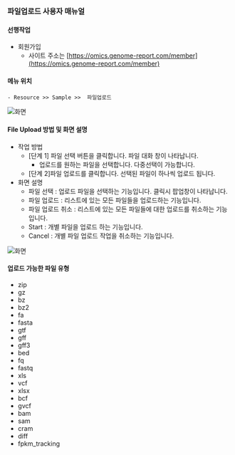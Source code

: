 ### 파일업로드 사용자 매뉴얼

#### 선행작업
  - 회원가입
     - 사이트 주소는 [https://omics.genome-report.com/member](https://omics.genome-report.com/member)

#### 메뉴 위치
    - Resource >> Sample >>  파일업로드 
![화면](http://www.genome-report.com/assets/images/manual/screen_5.jpg)     
   
#### File Upload 방법 및 화면 설명
- 작업 방법  
    - [단계 1] 파일 선택 버튼을 클릭합니다. 파일 대화 창이 나타납니다. 
        - 업로드를 원하는 파일을 선택합니다. 다중선택이 가능합니다.
    - [단계 2]파일 업로드를 클릭합니다. 선택된 파일이 하나씩 업로드 됩니다.  
- 화면 설명
    - 파일 선택 : 업로드 파일을 선택하는 기능입니다. 클릭시 팝업창이 나타납니다.
    - 파일 업로드 : 리스트에 있는  모든 파일들을 업로드하는 기능입니다.
    - 파일 업로드 취소 : 리스트에 있는 모든 파일들에 대한 업로드를 취소하는 기능입니다.
    - Start : 개별 파일을 업로드 하는 기능입니다.
    - Cancel : 개별 파일 업로드 작업을 취소하는 기능입니다.
    
![화면](http://www.genome-report.com/assets/images/manual/screen_6.jpg)

#### 업로드 가능한 파일 유형
  - zip
  - gz
  - bz
  - bz2
  - fa
  - fasta
  - gtf
  - gff
  - gff3
  - bed
  - fq
  - fastq
  - xls
  - vcf
  - xlsx
  - bcf
  - gvcf
  - bam
  - sam
  - cram
  - diff
  - fpkm_tracking